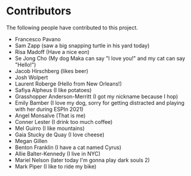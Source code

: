# Contributors

The following people have contributed to this project.

* Francesco Pavano
* Sam Zapp (saw a big snapping turtle in his yard today)
* Risa Madoff (Have a nice eon)
* Se Jong Cho (My dog Maka can say "I love you!" and my cat can say "Hello!")
* Jacob Hirschberg (likes beer)
* Josh Wolpert
* Laurent Roberge (Hello from New Orleans!)
* Safiya Alpheus (I like potatoes) 
* Grasshopper Anderson-Merritt (I got my nickname because I hop)
* Emily Bamber (I love my dog, sorry for getting distracted and playing with her during ESPIn 2021)
* Angel Monsalve (That is me)
* Conner Lester (I drink too much coffee)
* Mel Guirro (I like mountains)
* Gaia Stucky de Quay (I love cheese)
* Megan Gillen
* Benton Franklin (I have a cat named Cyrus)
* Allie Balter-Kennedy (I live in NYC)
* Mariel Nelson (later today I'm gonna play dark souls 2)
* Mark Piper (I like to ride my bike)
